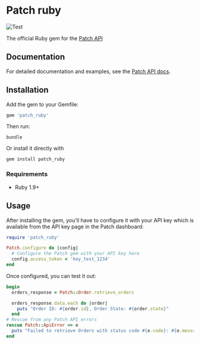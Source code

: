 # Patch ruby
![Test](https://github.com/patch-technology/patch-ruby/workflows/Test/badge.svg)

The official Ruby gem for the [Patch API](https://www.usepatch.com)

## Documentation

For detailed documentation and examples, see the [Patch API docs](https://www.usepatch.com).

## Installation

Add the gem to your Gemfile:
```ruby
gem 'patch_ruby'
```

Then run:
```shell
bundle
```

Or install it directly with
```shell
gem install patch_ruby
```

### Requirements
- Ruby 1.9+

## Usage

After installing the gem, you'll have to configure it with your API key which is available from the API key page in the Patch dashboard:
```ruby
require 'patch_ruby'

Patch.configure do |config|
  # Configure the Patch gem with your API key here
  config.access_token = 'key_test_1234'
end
```

Once configured, you can test it out:
```ruby
begin
  orders_response = Patch::Order.retrieve_orders

  orders_response.data.each do |order|
    puts "Order ID: #{order.id}, Order State: #{order.state}"
  end
# Rescue from any Patch API errors
rescue Patch::ApiError => e
  puts "Failed to retrieve Orders with status code #{e.code}: #{e.message}"
end
```
